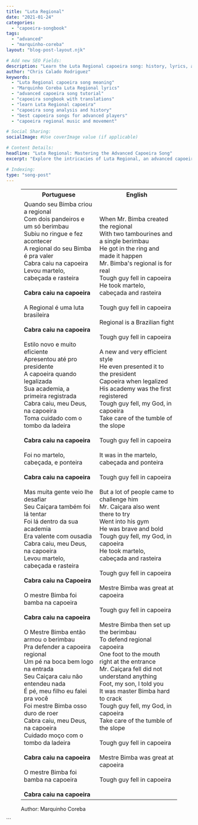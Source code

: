 ```yaml
---
title: "Luta Regional"
date: "2021-01-24"
categories:
  - "capoeira-songbook"
tags:
  - "advanced"
  - "marquinho-coreba"
layout: "blog-post-layout.njk"

# Add new SEO Fields:
description: "Learn the Luta Regional capoeira song: history, lyrics, and cultural significance. Master advanced techniques with Mestre Marquinho Coreba."
author: "Chris Calado Rodriguez"
keywords:
  - "Luta Regional capoeira song meaning"
  - "Marquinho Coreba Luta Regional lyrics"
  - "advanced capoeira song tutorial"
  - "capoeira songbook with translations"
  - "learn Luta Regional capoeira"
  - "capoeira song analysis and history"
  - "best capoeira songs for advanced players"
  - "capoeira regional music and movement"

# Social Sharing:
socialImage: #Use coverImage value (if applicable)

# Content Details:
headline: "Luta Regional: Mastering the Advanced Capoeira Song"
excerpt: "Explore the intricacies of Luta Regional, an advanced capoeira song by Mestre Marquinho Coreba, delving into its history, lyrics, and techniques."

# Indexing:
type: "song-post"
---
```



<figure>
<table class="capoeira-table">
    <tr class="header-row">
        <th>Portuguese</th>
        <th>English</th>
    </tr>
    <tr>
        <td>Quando seu Bimba criou a regional<br>
Com dois pandeiros e um só berimbau<br>
Subiu no ringue e fez acontecer<br>
A regional do seu Bimba é pra valer<br>
Cabra caiu na capoeira<br>
Levou martelo, cabeçada e rasteira<br><br>
<b>Cabra caiu na capoeira</b><br><br>
A Regional é uma luta brasileira<br>
<b><br>Cabra caiu na capoeira</b><br><br>
Estilo novo e muito eficiente<br>
Apresentou até pro presidente<br>
A capoeira quando legalizada<br>
Sua academia, a primeira registrada<br>
Cabra caiu, meu Deus, na capoeira<br>
Toma cuidado com o tombo da ladeira<br><br>
<b>Cabra caiu na capoeira</b><br><br>
Foi no martelo, cabeçada, e ponteira<br><br>
<b>Cabra caiu na capoeira</b><br><br>
Mas muita gente veio lhe desafiar<br>
Seu Caiçara também foi lá tentar<br>
Foi lá dentro da sua academia<br>
Era valente com ousadia<br>
Cabra caiu, meu Deus, na capoeira<br>
Levou martelo, cabeçada e rasteira<br><br>
<b>Cabra caiu na Capoeira</b><br><br>
O mestre Bimba foi bamba na capoeira<br><br>
<b>Cabra caiu na capoeira</b><br><br>
O Mestre Bimba então armou o berimbau<br>
Pra defender a capoeira regional<br>
Um pé na boca bem logo na entrada<br>
Seu Caiçara caiu não entendeu nada<br>
É pé, meu filho eu falei pra você<br>
Foi mestre Bimba osso duro de roer<br>
Cabra caiu, meu Deus, na capoeira<br>
Cuidado moço com o tombo da ladeira<br><br>
<b>Cabra caiu na capoeira</b><br><br>
O mestre Bimba foi bamba na capoeira<br><br>
<b>Cabra caiu na capoeira</b></td>
        <td>When Mr. Bimba created the regional<br>
With two tambourines and a single berimbau<br>
He got in the ring and made it happen<br>
Mr. Bimba's regional is for real<br>
Tough guy fell in capoeira<br>
He took martelo, cabeçada and rasteira<br><br>
Tough guy fell in capoeira<br><br>
Regional is a Brazilian fight<br><br>
Tough guy fell in capoeira<br><br>
A new and very efficient style<br>
He even presented it to the president<br>
Capoeira when legalized<br>
His academy was the first registered<br>
Tough guy fell, my God, in capoeira<br>
Take care of the tumble of the slope<br><br>
Tough guy fell in capoeira<br><br>
It was in the martelo, cabeçada and ponteira<br><br>
Tough guy fell in capoeira<br><br>
But a lot of people came to challenge him<br>
Mr. Caiçara also went there to try<br>
Went into his gym<br>
He was brave and bold<br>
Tough guy fell, my God, in capoeira<br>
He took martelo, cabeçada and rasteira<br><br>
Tough guy fell in capoeira<br><br>
Mestre Bimba was great at capoeira<br><br>
Tough guy fell in capoeira<br><br>
Mestre Bimba then set up the berimbau<br>
To defend regional capoeira<br>
One foot to the mouth right at the entrance<br>
Mr. Caiçara fell did not understand anything<br>
Foot, my son, I told you<br>
It was master Bimba hard to crack<br>
Tough guy fell, my God, in capoeira<br>
Take care of the tumble of the slope<br><br>
Tough guy fell in capoeira<br><br>
Mestre Bimba was great at capoeira<br><br>
Tough guy fell in capoeira</td>
    </tr>
</table>
<figcaption>
Author: Marquinho Coreba
</figcaption>
</figure>
```